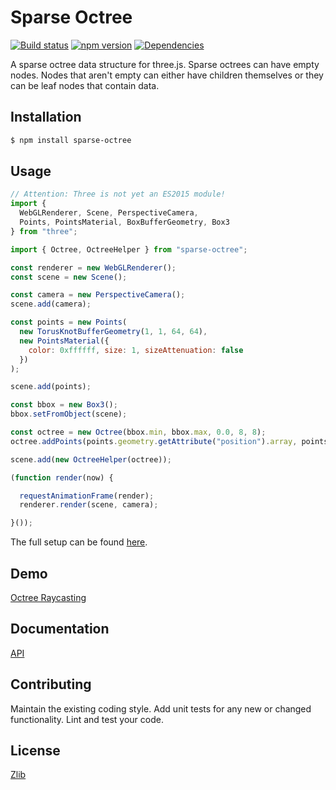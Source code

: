 # Sparse Octree
[![Build status](https://travis-ci.org/vanruesc/sparse-octree.svg?branch=master)](https://travis-ci.org/vanruesc/sparse-octree) 
[![npm version](https://badge.fury.io/js/sparse-octree.svg)](http://badge.fury.io/js/sparse-octree) 
[![Dependencies](https://david-dm.org/vanruesc/sparse-octree.svg?branch=master)](https://david-dm.org/vanruesc/sparse-octree)

A sparse octree data structure for three.js. Sparse octrees can have empty nodes. 
Nodes that aren't empty can either have children themselves or they can be leaf nodes that contain data. 


## Installation

```sh
$ npm install sparse-octree
``` 


## Usage

```javascript
// Attention: Three is not yet an ES2015 module!
import {
  WebGLRenderer, Scene, PerspectiveCamera,
  Points, PointsMaterial, BoxBufferGeometry, Box3
} from "three";

import { Octree, OctreeHelper } from "sparse-octree";

const renderer = new WebGLRenderer();
const scene = new Scene();

const camera = new PerspectiveCamera();
scene.add(camera);

const points = new Points(
  new TorusKnotBufferGeometry(1, 1, 64, 64),
  new PointsMaterial({
    color: 0xffffff, size: 1, sizeAttenuation: false
  })
);

scene.add(points);

const bbox = new Box3();
bbox.setFromObject(scene);

const octree = new Octree(bbox.min, bbox.max, 0.0, 8, 8);
octree.addPoints(points.geometry.getAttribute("position").array, points);

scene.add(new OctreeHelper(octree));

(function render(now) {

  requestAnimationFrame(render);
  renderer.render(scene, camera);

}());
```

The full setup can be found [here](https://jsfiddle.net/py89hgn3/).

## Demo
[Octree Raycasting](http://vanruesc.github.io/sparse-octree/public/index.html)


## Documentation
[API](http://vanruesc.github.io/sparse-octree/docs)


## Contributing
Maintain the existing coding style. Add unit tests for any new or changed functionality. Lint and test your code.


## License
[Zlib](https://github.com/vanruesc/sparse-octree/blob/master/LICENSE)  
